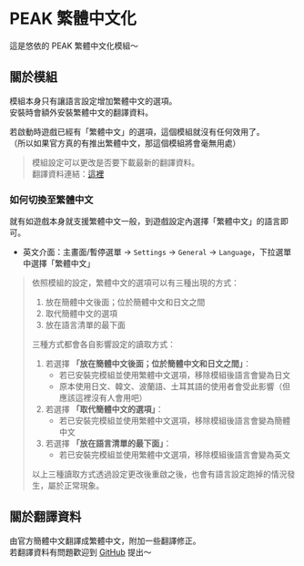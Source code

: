 # PEAK 繁體中文化
這是悠依的 PEAK 繁體中文化模組～

## 關於模組
模組本身只有讓語言設定增加繁體中文的選項。 \
安裝時會額外安裝繁體中文的翻譯資料。

若啟動時遊戲已經有「繁體中文」的選項，這個模組就沒有任何效用了。 \
（所以如果官方真的有推出繁體中文，那這個模組將會毫無用處）

> 模組設定可以更改是否要下載最新的翻譯資料。 \
> 翻譯資料連結：[這裡](https://github.com/Yuieii/ue.Peak.TcnPatch/blob/master/TcnTranslations.json)

### 如何切換至繁體中文
就有如遊戲本身就支援繁體中文一般，到遊戲設定內選擇「繁體中文」的語言即可。
- 英文介面：主畫面/暫停選單 → `Settings` → `General` → `Language`，下拉選單中選擇「繁體中文」

> 依照模組的設定，繁體中文的選項可以有三種出現的方式：
> 1. 放在簡體中文後面；位於簡體中文和日文之間
> 2. 取代簡體中文的選項
> 3. 放在語言清單的最下面
>
> 三種方式都會各自影響設定的讀取方式：
> 1. 若選擇 **「放在簡體中文後面；位於簡體中文和日文之間」**：
>    - 若已安裝完模組並使用繁體中文選項，移除模組後語言會變為日文
>    - 原本使用日文、韓文、波蘭語、土耳其語的使用者會受此影響（但應該這裡沒有人會用吧）
> 2. 若選擇 **「取代簡體中文的選項」**：
>    - 若已安裝完模組並使用繁體中文選項，移除模組後語言會變為簡體中文
> 3. 若選擇 **「放在語言清單的最下面」**：
>    - 若已安裝完模組並使用繁體中文選項，移除模組後語言會變為英文
>
> 以上三種讀取方式透過設定更改後重啟之後，也會有語言設定跑掉的情況發生，屬於正常現象。

## 關於翻譯資料
由官方簡體中文翻譯成繁體中文，附加一些翻譯修正。 \
若翻譯資料有問題歡迎到 [GitHub](https://github.com/Yuieii/ue.Peak.TcnPatch/issues) 提出～